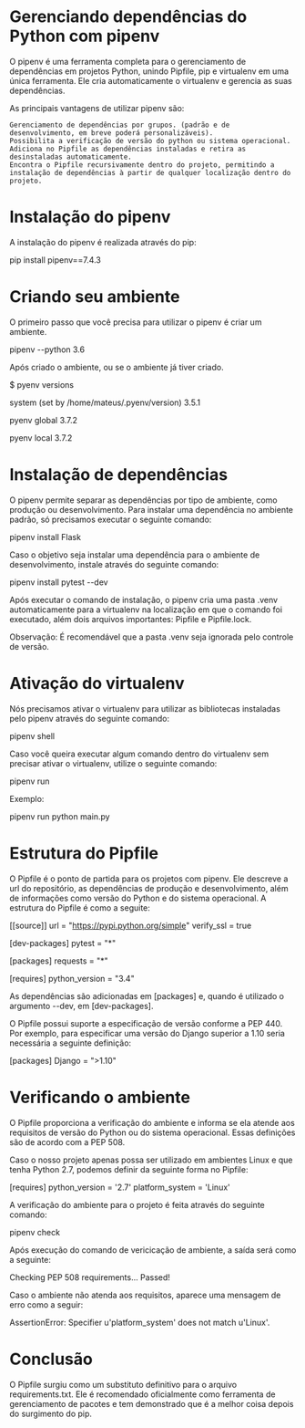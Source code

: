 # Gerenciando dependências do Python com pipenv

O pipenv é uma ferramenta completa para o gerenciamento de dependências em projetos Python, unindo Pipfile, pip e virtualenv em uma única ferramenta. Ele cria automaticamente o virtualenv e gerencia as suas dependências.

As principais vantagens de utilizar pipenv são:

    Gerenciamento de dependências por grupos. (padrão e de desenvolvimento, em breve poderá personalizáveis).
    Possibilita a verificação de versão do python ou sistema operacional.
    Adiciona no Pipfile as dependências instaladas e retira as desinstaladas automaticamente.
    Encontra o Pipfile recursivamente dentro do projeto, permitindo a instalação de dependências à partir de qualquer localização dentro do projeto.

# Instalação do pipenv

A instalação do pipenv é realizada através do pip:

pip install pipenv==7.4.3

# Criando seu ambiente

O primeiro passo que você precisa para utilizar o pipenv é criar um ambiente.

pipenv --python 3.6

Após criado o ambiente, ou se o ambiente já tiver criado.

$ pyenv versions
 
system (set by /home/mateus/.pyenv/version)
3.5.1
  
pyenv global 3.7.2

pyenv local 3.7.2
  
# Instalação de dependências

O pipenv permite separar as dependências por tipo de ambiente, como produção ou desenvolvimento. Para instalar uma dependência no ambiente padrão, só precisamos executar o seguinte comando:

pipenv install Flask

Caso o objetivo seja instalar uma dependência para o ambiente de desenvolvimento, instale através do seguinte comando:

pipenv install pytest --dev

Após executar o comando de instalação, o pipenv cria uma pasta .venv automaticamente para a virtualenv na localização em que o comando foi executado, além dois arquivos importantes: Pipfile e Pipfile.lock.

Observação: É recomendável que a pasta .venv seja ignorada pelo controle de versão.

# Ativação do virtualenv

Nós precisamos ativar o virtualenv para utilizar as bibliotecas instaladas pelo pipenv através do seguinte comando:

pipenv shell

Caso você queira executar algum comando dentro do virtualenv sem precisar ativar o virtualenv, utilize o seguinte comando:

pipenv run <comando>

Exemplo:

pipenv run python main.py

# Estrutura do Pipfile

O Pipfile é o ponto de partida para os projetos com pipenv. Ele descreve a url do repositório, as dependências de produção e desenvolvimento, além de informações como versão do Python e do sistema operacional. A estrutura do Pipfile é como a seguite:

[[source]]
url = "https://pypi.python.org/simple"
verify_ssl = true

[dev-packages]
pytest = "*"

[packages]
requests = "*"

[requires]
python_version = "3.4"

As dependências são adicionadas em [packages] e, quando é utilizado o argumento --dev, em [dev-packages].

O Pipfile possui suporte a especificação de versão conforme a PEP 440. Por exemplo, para especificar uma versão do Django superior a 1.10 seria necessária a seguinte definição:

[packages]
Django = ">1.10"

# Verificando o ambiente

O Pipfile proporciona a verificação do ambiente e informa se ela atende aos requisitos de versão do Python ou do sistema operacional. Essas definições são de acordo com a PEP 508.

Caso o nosso projeto apenas possa ser utilizado em ambientes Linux e que tenha Python 2.7, podemos definir da seguinte forma no Pipfile:

[requires]
python_version = '2.7'
platform_system = 'Linux'

A verificação do ambiente para o projeto é feita através do seguinte comando:

pipenv check

Após execução do comando de vericicação de ambiente, a saída será como a seguinte:

Checking PEP 508 requirements…
Passed!

Caso o ambiente não atenda aos requisitos, aparece uma mensagem de erro como a seguir:

AssertionError: Specifier u'platform_system' does not match u'Linux'.

# Conclusão

O Pipfile surgiu como um substituto definitivo para o arquivo requirements.txt. Ele é recomendado oficialmente como ferramenta de gerenciamento de pacotes e tem demonstrado que é a melhor coisa depois do surgimento do pip.
